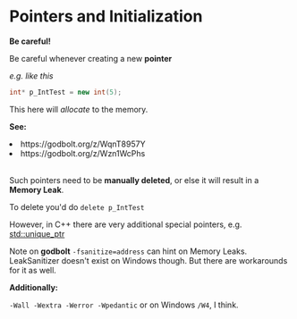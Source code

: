 # Pointers and Initialization

**Be careful!**

Be careful whenever creating a new **pointer**

_e.g. like this_
```cpp
int* p_IntTest = new int(5);
```
This here will _allocate_ to the memory.


**See:**
<li>https://godbolt.org/z/WqnT8957Y</li>
<li>https://godbolt.org/z/Wzn1WcPhs</li>


<br>

Such pointers need to be **manually deleted**, or else it will result in a **Memory Leak**.

To delete you'd do ``delete p_IntTest``

However, in C++ there are very additional special pointers, e.g. [std::unique_ptr](https://en.cppreference.com/w/cpp/memory/unique_ptr.html)


Note on **godbolt** ``-fsanitize=address`` can hint on Memory Leaks. LeakSanitizer doesn't exist on Windows though.
But there are workarounds for it as well.

**Additionally:**

``-Wall -Wextra -Werror -Wpedantic``
or on Windows ``/W4``, I think.


<br>
<br>
<br>

